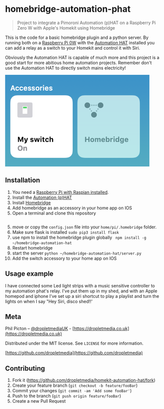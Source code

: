 # homebridge-automation-phat
> Project to integrate a Pimoroni Automation (p)HAT on a Raspberry Pi Zero W with Apple's Homekit using Homebridge


This is the code for a basic homebridge plugin and a python server. By running both on a [Raspberry Pi 0W](https://shop.pimoroni.com/products/raspberry-pi-zero-wh-with-pre-soldered-header) with the [Automation HAT](https://shop.pimoroni.com/products/automation-hat) installed you can add a relay as a switch to your Homekit and control it with Siri. 

Obviously the Automation HAT is capable of much more and this project is a good start for more abitious home automation projects. Remember don't use the Automation HAT to directly switch mains electricity! 

![](Screenshot.png)

## Installation

1. You need a [Raspberry Pi with Raspian installed](https://projects.raspberrypi.org/en/projects/raspberry-pi-setting-up). 
2. Install the [Automation (p)HAT](https://learn.pimoroni.com/tutorial/sandyj/getting-started-with-automation-hat-and-phat)
3. Install [Homebridge](https://github.com/nfarina/homebridge/wiki/Running-HomeBridge-on-a-Raspberry-Pi)
4. Add homebridge as an accessory in your home app on IOS
4. Open a terminal and clone this repository 
```git clone https://github.com/dropletmedia/homebridge-automation-hat.git
```
5. move or copy the ```config.json``` file into your ```home/pi/.homebridge``` folder.
6. Make sure flask is installed 
```sudo pip3 install flask```
7. use npm to install the homebridge plugin globally 
``` npm install -g ~/homebridge-automation-hat```
8. Restart homebridge 
9. start the server ```python ~/homebridge-automation-hat/server.py```
10. Add the switch accessory to your home app on IOS


## Usage example

I have connected some Led light strips with a music sensitive controller to my automation phat's relay. I've put them up in my shed, and with an Apple homepod and iphone I've set up a siri shortcut to play a playlist and turn the lights on when I say "Hey Siri, disco shed!!' 



## Meta

Phil Picton – [@dropletmediaUK](https://twitter.com/dropletmediauk) - [https://dropletmedia.co.uk](https://dropletmedia.co.uk)

Distributed under the MIT license. See ``LICENSE`` for more information.

[https://github.com/dropletmedia](https://github.com/dropletmedia)

## Contributing

1. Fork it (<https://github.com/dropletmedia/homekit-automation-hat/fork>)
2. Create your feature branch (`git checkout -b feature/fooBar`)
3. Commit your changes (`git commit -am 'Add some fooBar'`)
4. Push to the branch (`git push origin feature/fooBar`)
5. Create a new Pull Request